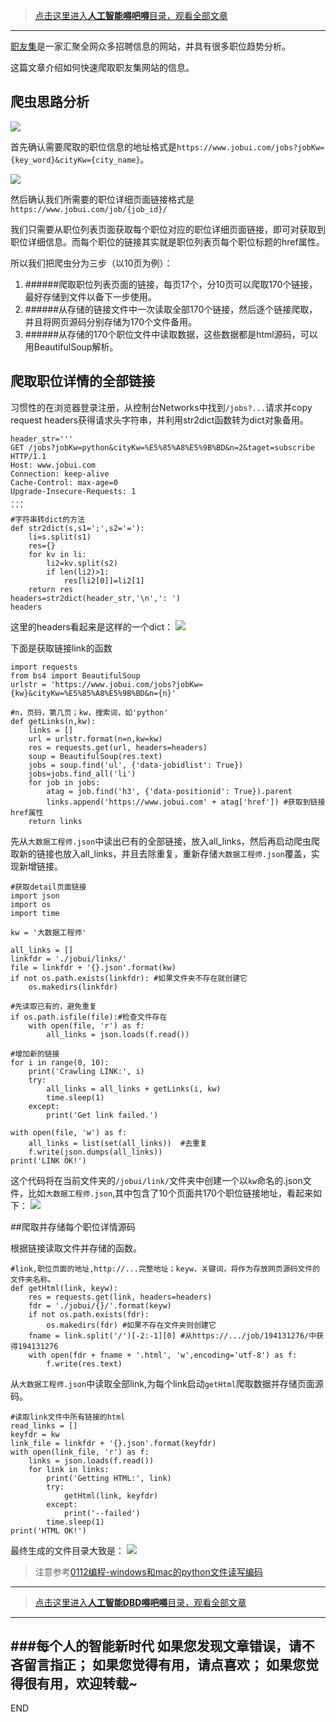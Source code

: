 >[点击这里进入**人工智能嘚吧嘚**目录，观看全部文章](https://www.jianshu.com/p/ff37dbc75edb)
---

[职友集](https://www.jobui.com/)是一家汇聚全网众多招聘信息的网站，并具有很多职位趋势分析。

这篇文章介绍如何快速爬取职友集网站的信息。

## 爬虫思路分析

![](imgs/4324074-e74b20bde2a39459.png?imageMogr2/auto-orient/strip%7CimageView2/2/w/1240)


首先确认需要爬取的职位信息的地址格式是`https://www.jobui.com/jobs?jobKw={key_word}&cityKw={city_name}`。

![](imgs/4324074-0cf84864f5e63083.png?imageMogr2/auto-orient/strip%7CimageView2/2/w/1240)


然后确认我们所需要的职位详细页面链接格式是`https://www.jobui.com/job/{job_id}/`


我们只需要从职位列表页面获取每个职位对应的职位详细页面链接，即可对获取到职位详细信息。而每个职位的链接其实就是职位列表页每个职位标题的href属性。

所以我们把爬虫分为三步（以10页为例）：
1. ######爬取职位列表页面的链接，每页17个，分10页可以爬取170个链接，最好存储到文件以备下一步使用。
1. ######从存储的链接文件中一次读取全部170个链接，然后逐个链接爬取，并且将网页源码分别存储为170个文件备用。
1. ######从存储的170个职位文件中读取数据，这些数据都是html源码，可以用BeautifulSoup解析。

## 爬取职位详情的全部链接

习惯性的在浏览器登录注册，从控制台Networks中找到`/jobs?...`请求并copy request headers获得请求头字符串，并利用str2dict函数转为dict对象备用。
```
header_str='''
GET /jobs?jobKw=python&cityKw=%E5%85%A8%E5%9B%BD&n=2&taget=subscribe HTTP/1.1
Host: www.jobui.com
Connection: keep-alive
Cache-Control: max-age=0
Upgrade-Insecure-Requests: 1
...
'''
#字符串转dict的方法
def str2dict(s,s1=';',s2='='):
    li=s.split(s1)
    res={}
    for kv in li:
        li2=kv.split(s2)
        if len(li2)>1:
            res[li2[0]]=li2[1]
    return res
headers=str2dict(header_str,'\n',': ')
headers
```
这里的headers看起来是这样的一个dict：
![](imgs/4324074-2f52c194a82f3227.png?imageMogr2/auto-orient/strip%7CimageView2/2/w/1240)

下面是获取链接link的函数
```
import requests
from bs4 import BeautifulSoup
urlstr = 'https://www.jobui.com/jobs?jobKw={kw}&cityKw=%E5%85%A8%E5%9B%BD&n={n}'

#n，页码，第几页；kw，搜索词，如'python'
def getLinks(n,kw):
    links = []
    url = urlstr.format(n=n,kw=kw)
    res = requests.get(url, headers=headers)
    soup = BeautifulSoup(res.text)    
    jobs = soup.find('ul', {'data-jobidlist': True})
    jobs=jobs.find_all('li')
    for job in jobs:
        atag = job.find('h3', {'data-positionid': True}).parent
        links.append('https://www.jobui.com' + atag['href']) #获取到链接href属性
    return links
```
先从`大数据工程师.json`中读出已有的全部链接，放入all_links，然后再启动爬虫爬取新的链接也放入all_links，并且去除重复，重新存储`大数据工程师.json`覆盖，实现新增链接。
```
#获取detail页面链接
import json
import os
import time

kw = '大数据工程师'

all_links = []
linkfdr = './jobui/links/'
file = linkfdr + '{}.json'.format(kw)
if not os.path.exists(linkfdr): #如果文件夹不存在就创建它
    os.makedirs(linkfdr)

#先读取已有的，避免重复
if os.path.isfile(file):#检查文件存在
    with open(file, 'r') as f:
        all_links = json.loads(f.read())

#增加新的链接
for i in range(0, 10):
    print('Crawling LINK:', i)
    try:
        all_links = all_links + getLinks(i, kw)
        time.sleep(1)
    except:
        print('Get link failed.')

with open(file, 'w') as f:
    all_links = list(set(all_links))  #去重复
    f.write(json.dumps(all_links))
print('LINK OK!')
```
这个代码将在当前文件夹的`/jobui/link/`文件夹中创建一个以`kw`命名的.json文件，比如`大数据工程师.json`,其中包含了10个页面共170个职位链接地址，看起来如下：
![](imgs/4324074-0e65c6ff948589b7.png?imageMogr2/auto-orient/strip%7CimageView2/2/w/1240)

##爬取并存储每个职位详情源码

根据链接读取文件并存储的函数。

```
#link,职位页面的地址,http://...完整地址；keyw，关键词，将作为存放网页源码文件的文件夹名称。
def getHtml(link, keyw):
    res = requests.get(link, headers=headers)
    fdr = './jobui/{}/'.format(keyw)
    if not os.path.exists(fdr):
        os.makedirs(fdr) #如果不存在文件夹则创建它
    fname = link.split('/')[-2:-1][0] #从https://.../job/194131276/中获得194131276
    with open(fdr + fname + '.html', 'w',encoding='utf-8') as f:
        f.write(res.text)
```
从`大数据工程师.json`中读取全部link,为每个link启动`getHtml`爬取数据并存储页面源码。
```
#读取link文件中所有链接的html
read_links = []
keyfdr = kw
link_file = linkfdr + '{}.json'.format(keyfdr)
with open(link_file, 'r') as f:
    links = json.loads(f.read())
    for link in links:
        print('Getting HTML:', link)
        try:
            getHtml(link, keyfdr)
        except:
            print('--failed')
        time.sleep(1)
print('HTML OK!')
```
最终生成的文件目录大致是：
![](imgs/4324074-8da49d78931a7303.png?imageMogr2/auto-orient/strip%7CimageView2/2/w/1240)



>注意参考[0112编程-windows和mac的python文件读写编码](https://www.jianshu.com/p/e3926fc1352c)


---
>[点击这里进入**人工智能DBD嘚吧嘚**目录，观看全部文章](https://www.jianshu.com/p/ff37dbc75edb)
---
###每个人的智能新时代
如果您发现文章错误，请不吝留言指正；
如果您觉得有用，请点喜欢；
如果您觉得很有用，欢迎转载~
---
END